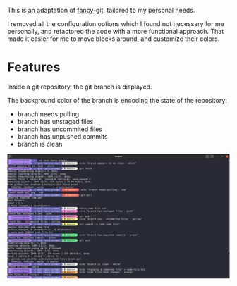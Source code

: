 This is an adaptation of [fancy-git](https://github.com/diogocavilha/fancy-git),
tailored to my personal needs. 

I removed all the configuration options which I found not necessary for me
personally, and refactored the code with a more functional approach. That made
it easier for me to move blocks around, and customize their colors.


# Features

Inside a git repository, the git branch is displayed.

The background color of the branch is encoding the state of the repository:

+ branch needs pulling
+ branch has unstaged files
+ branch has uncommited files
+ branch has unpushed commits
+ branch is clean

![demonstration of color](demonstration.png)
